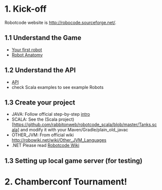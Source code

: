 # 1. Kick-off

Robotcode website is http://robocode.sourceforge.net/.

## 1.1 Understand the Game 

* [Your first robot](http://robowiki.net/wiki/Robocode/My_First_Robot)
* [Robot Anatomy](http://robowiki.net/wiki/Robocode/Robot_Anatomy)

## 1.2 Understand the API

* [API](http://robocode.sourceforge.net/docs/robocode/)
* check Scala examples to see example Robots 

## 1.3 Create your project


* JAVA:       Follow official step-by-step [intro](http://robowiki.net/wiki/Robocode/Developers_Guide_for_building_Robocode)
* SCALA:      See the (Scala project)[https://github.com/rabbitonweb/robotcode_scala/blob/master/Tanks.scala] and modify it with your Maven/Gradle/plain_old_javac
* OTHER_JVM:  From official wiki http://robowiki.net/wiki/Other_JVM_Languages
* .NET        Please read [Robotcode Wiki](http://robowiki.net/wiki/Robocode/.NET/Create_a_.NET_robot_with_Visual_Studio])

## 1.3 Setting up local game server (for testing)


# 2. Chamberconf Tournament!



